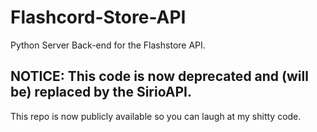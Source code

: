 # Flashcord-Store-API
Python Server Back-end for the Flashstore API.

## NOTICE: This code is now deprecated and (will be) replaced by the SirioAPI.
This repo is now publicly available so you can laugh at my shitty code.
